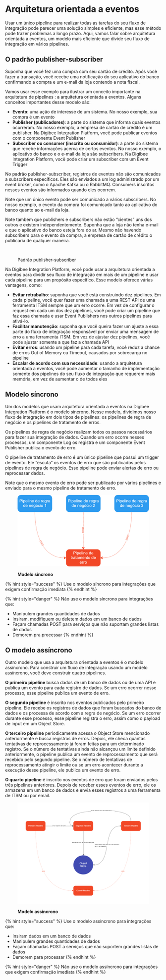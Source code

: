 # Arquitetura orientada a eventos

Usar um único pipeline para realizar todas as tarefas do seu fluxo de integração pode parecer uma solução simples e eficiente, mas esse método pode trazer problemas a longo prazo. Aqui, vamos falar sobre arquitetura orientada a eventos, um modelo mais eficiente que divide seu fluxo de integração em vários pipelines.

## O padrão publisher-subscriber

Suponha que você fez uma compra com seu cartão de crédito. Após você fazer a transação, você recebe uma notificação do seu aplicativo do banco confirmando a compra e um e-mail da loja contendo a nota fiscal.

Vamos usar esse exemplo para ilustrar um conceito importante na arquitetura de pipelines : a arquitetura orientada a eventos. Alguns conceitos importantes desse modelo são:

* **Evento**: uma ação de interesse de um sistema. No nosso exemplo, sua compra é um evento
* **Publisher (publicadores)**: a parte do sistema que informa quais eventos ocorreram. No nosso exemplo, a empresa de cartão de crédito é um publisher. Na Digibee Integration Platform, você pode publicar eventos com o componente Event Publisher
* **Subscriber ou consumer (inscrito ou consumidor)**: a parte do sistema que recebe informações acerca de certos eventos. No nosso exemplo, o aplicativo do banco e o e-mail da loja são subscribers. Na Digibee Integration Platform, você pode criar um subscriber com um Event Trigger

No padrão publisher-subscriber, registros de eventos não são comunicados a subscribers específicos. Eles são enviados a um log administrado por um event broker, como o Apache Kafka ou o RabbitMQ. Consumers inscritos nesses eventos são informados quando eles ocorrem.

Note que um único evento pode ser comunicado a vários subscribers. No nosso exemplo, o evento da compra foi comunicado tanto ao aplicativo do banco quanto ao e-mail da loja.

Note também que publishers e subscribers não estão “cientes” uns dos outros e existem independentemente. Suponha que a loja não tenha e-mail e que o aplicativo do banco esteja fora do ar. Mesmo não havendo subscribers para o evento da compra, a empresa de cartão de crédito o publicaria de qualquer maneira.

<figure><img src="https://lh5.googleusercontent.com/bzYVFk5CVCKUNKdSCzEJl7B1WROonVQAOf4WNLh0Ip8kD4mV4JDHM_ygym35zbg_shXg1ktyTnP7_OG-eC7cMleLnN8XQ2qOXoMbJJtWeCLLOdmT0fpSq9snu30ZjvV2_taZpPQ1D5YGSIHWlZ9fEMKhtL76-UwNLW7uJPSFmC0I1cOLmgIp7v1Ywg" alt=""><figcaption><p>Padrão publisher-subscriber</p></figcaption></figure>

Na Digibee Integration Platform, você pode usar a arquitetura orientada a eventos para dividir seu fluxo de integração em mais de um pipeline e usar cada pipeline para um propósito específico. Esse modelo oferece várias vantagens, como:

* **Evitar retrabalho**: suponha que você está construindo dez pipelines. Em cada pipeline, você quer fazer uma chamada a uma REST API de uma ferramenta ITSM sempre que um erro ocorre. Em vez de configurar o request em cada um dos dez pipelines, você pode criar um pipeline que faz essa chamada e usar Event Publishers nos outros pipelines para ativá-lo.
* **Facilitar manutenção**: suponha que você queira fazer um ajuste a essa parte do fluxo de integração responsável por enviar uma mensagem de erro a uma ferramenta ITSM. Em vez de ajustar dez pipelines, você pode ajustar somente a que faz a chamada API
* **Evitar erros**: usando um pipeline para cada tarefa, você reduz a chance de erros Out of Memory ou Timeout, causados por sobrecarga no pipeline
* **Escalar de acordo com sua necessidade**: usando a arquitetura orientada a eventos, você pode aumentar o tamanho de implementação somente dos pipelines do seu fluxo de integração que requerem mais memória, em vez de aumentar o de todos eles

## Modelo síncrono

Um dos modelos que usam arquitetura orientada a eventos na Digibee Integration Platform é o modelo síncrono. Nesse modelo, dividimos nosso fluxo de integração em dois tipos de pipelines: os pipelines de regra de negócio e os pipelines de tratamento de erros.

Os pipelines de regra de negócio realizam todos os passos necessários para fazer sua integração de dados. Quando um erro ocorre nesses processos, um componente Log os registra e um componente Event Publisher publica o evento de erro.

O pipeline de tratamento de erro é um único pipeline que possui um trigger de evento. Ele “escuta” os eventos de erro que são publicados pelos pipelines de regra de negócio. Esse pipeline pode enviar alertas de erro ou reprocessar dados.

Note que o mesmo evento de erro pode ser publicado por vários pipelines e enviado para o mesmo pipeline de tratamento de erro.

<figure><img src="../.gitbook/assets/image (1).png" alt=""><figcaption><p><strong>Modelo síncrono</strong></p></figcaption></figure>

{% hint style="success" %}
Use o modelo síncrono para integrações que exigem confirmação imediata
{% endhint %}

{% hint style="danger" %}
Não use o modelo síncrono para integrações que:&#x20;

* Manipulem grandes quantidades de dados&#x20;
* Insiram, modifiquem ou deletem dados em um banco de dados&#x20;
* Façam chamadas POST para serviços que não suportam grandes listas de dados
* Demorem pra processar
{% endhint %}

## O modelo assíncrono

Outro modelo que usa a arquitetura orientada a eventos é o modelo assíncrono. Para construir um fluxo de integração usando um modelo assíncrono, você deve construir quatro pipelines.

**O primeiro pipeline** busca dados de um banco de dados ou de uma API e publica um evento para cada registro de dados. Se um erro ocorrer nesse processo, esse pipeline publica um evento de erro.

**O segundo pipeline** é inscrito nos eventos publicados pelo primeiro pipeline. Ele recebe os registros de dados que foram buscados do banco de dados e os processa de acordo com a regra de negócio. Se um erro ocorrer durante esse processo, esse pipeline registra o erro, assim como o payload de input em um Object Store.

**O terceiro pipeline** periodicamente acessa o Object Store mencionado anteriormente e busca registros de erros. Depois, ele checa quantas tentativas de reprocessamento já foram feitas para um determinado registro. Se o número de tentativas ainda não alcançou um limite definido anteriormente, o pipeline publica um evento de reprocessamento que será recebido pelo segundo pipeline. Se o número de tentativas de reprocessamento atingir o limite ou se um erro acontecer durante a execução desse pipeline, ele publica um evento de erro.

**O quarto pipeline** é inscrito nos eventos de erro que foram enviados pelos três pipelines anteriores. Depois de receber esses eventos de erro, ele os armazena em um banco de dados e envia esses registros a uma ferramenta de ITSM ou por email.

<figure><img src="../.gitbook/assets/image.png" alt=""><figcaption><p><strong>Modelo assíncrono</strong></p></figcaption></figure>

{% hint style="success" %}
Use o modelo assíncrono para integrações que:&#x20;

* Insiram dados em um banco de dados&#x20;
* Manipulem grandes quantidades de dados
* Façam chamadas POST a serviços que não suportem grandes listas de dados
* Demorem para processar
{% endhint %}

{% hint style="danger" %}
Não use o modelo assíncrono para integrações que exigem confirmação imediata
{% endhint %}
